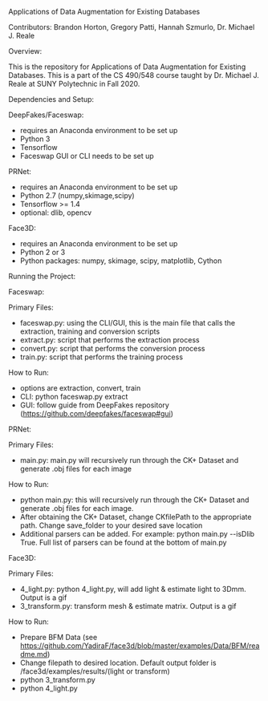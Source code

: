 Applications of Data Augmentation for Existing Databases

Contributors: Brandon Horton, Gregory Patti, Hannah Szmurlo, Dr. Michael J. Reale

Overview:

This is the repository for Applications of Data Augmentation for Existing Databases. This is a part of the CS 490/548 course taught by
Dr. Michael J. Reale at SUNY Polytechnic in Fall 2020.

Dependencies and Setup:

DeepFakes/Faceswap:

- requires an Anaconda environment to be set up
- Python 3 
- Tensorflow
- Faceswap GUI or CLI needs to be set up

PRNet:

- requires an Anaconda environment to be set up
- Python 2.7 (numpy,skimage,scipy)
- Tensorflow >= 1.4
- optional: dlib, opencv

Face3D:

- requires an Anaconda environment to be set up
- Python 2 or 3
- Python packages: numpy, skimage, scipy, matplotlib, Cython

Running the Project:

Faceswap:

Primary Files:

- faceswap.py: using the CLI/GUI, this is the main file that calls the extraction, training and conversion scripts
- extract.py: script that performs the extraction process
- convert.py: script that performs the conversion process
- train.py: script that performs the training process

How to Run:

- options are extraction, convert, train
- CLI: python faceswap.py extract 
- GUI: follow guide from DeepFakes repository (https://github.com/deepfakes/faceswap#gui)

PRNet:

Primary Files:

- main.py: main.py will recursively run through the CK+ Dataset and generate .obj files for each image

How to Run:

- python main.py: this will recursively run through the CK+ Dataset and generate .obj files for each image.
- After obtaining the CK+ Dataset, change CKfilePath to the appropriate path. Change save_folder to your desired save location
- Additional parsers can be added. For example: python main.py --isDlib True. Full list of parsers can be found at the bottom of main.py

Face3D:

Primary Files:

- 4_light.py: python 4_light.py, will add light & estimate light to 3Dmm. Output is a gif
- 3_transform.py: transform mesh & estimate matrix. Output is a gif

How to Run:

- Prepare BFM Data (see https://github.com/YadiraF/face3d/blob/master/examples/Data/BFM/readme.md)
- Change filepath to desired location. Default output folder is /face3d/examples/results/(light or transform)
- python 3_transform.py
- python 4_light.py

















